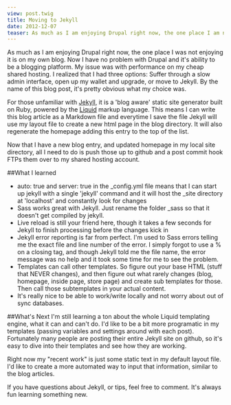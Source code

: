 ```yaml
---
view: post.twig
title: Moving to Jekyll
date: 2012-12-07
teaser: As much as I am enjoying Drupal right now, the one place I am not enjoying it is on my own blog. Now I have no problem with Drupal and it's ability to be a blogging platform. My issue was with performance on my cheap shared hosting. I realized that I had three options - Suffer through a slow admin interface, open up my wallet and upgrade, or move to Jekyll. By the name of this blog post, it's pretty obvious what my choice was.
---
```


As much as I am enjoying Drupal right now, the one place I was not enjoying it is on my own blog. Now I have no problem with Drupal and it's ability to be a blogging platform. My issue was with performance on my cheap shared hosting. I realized that I had three options: Suffer through a slow admin interface, open up my wallet and upgrade, or move to Jekyll. By the name of this blog post, it's pretty obvious what my choice was.

For those unfamiliar with [Jekyll](http://www.jekyllrb.com), it is a 'blog aware' static site generator built on Ruby, powered by the [Liquid](http://liquidmarkup.org) markup language. This means I can write this blog article as a Markdown file and everytime I save the file Jekyll will use my layout file to create a new html page in the blog directory. It will also regenerate the homepage adding this entry to the top of the list.

Now that I have a new blog entry, and updated homepage in my local site directory, all I need to do is push those up to github and a post commit hook FTPs them over to my shared hosting account.

##What I learned

- auto: true and server: true in the \_config.yml file means that I can start up jekyll with a single 'jekyll' command and it will host the \_site directory at 'localhost' and constantly look for changes
- Sass works great with Jekyll. Just rename the folder \_sass so that it doesn't get compiled by jekyll.
- Live reload is still your friend here, though it takes a few seconds for Jekyll to finish processing before the changes kick in
- Jekyll error reporting is far from perfect. I'm used to Sass errors telling me the exact file and line number of the error. I simply forgot to use a % on a closing tag, and though Jekyll told me the file name, the error message was no help and it took some time for me to see the problem.
- Templates can call other templates. So figure out your base HTML (stuff that NEVER changes), and then figure out what rarely changes (blog, homepage, inside page, store page) and create sub templates for those. Then call those subtemplates in your actual content.
- It's really nice to be able to work/write locally and not worry about out of sync databases.


##What's Next
I'm still learning a ton about the whole Liquid templating engine, what it can and can't do. I'd like to be a bit more programatic in my templates (passing variables and settings around with each post). Fortunately many people are posting their entire Jekyll site on github, so it's easy to dive into their templates and see how they are working.

Right now my "recent work" is just some static text in my default layout file. I'd like to create a more automated way to input that information, similar to the blog articles.

If you have questions about Jekyll, or tips, feel free to comment. It's always fun learning something new.

